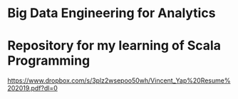 # Big Data Engineering for Analytics 

# Repository for my learning of Scala Programming

https://www.dropbox.com/s/3plz2wsepoo50wh/Vincent_Yap%20Resume%202019.pdf?dl=0
